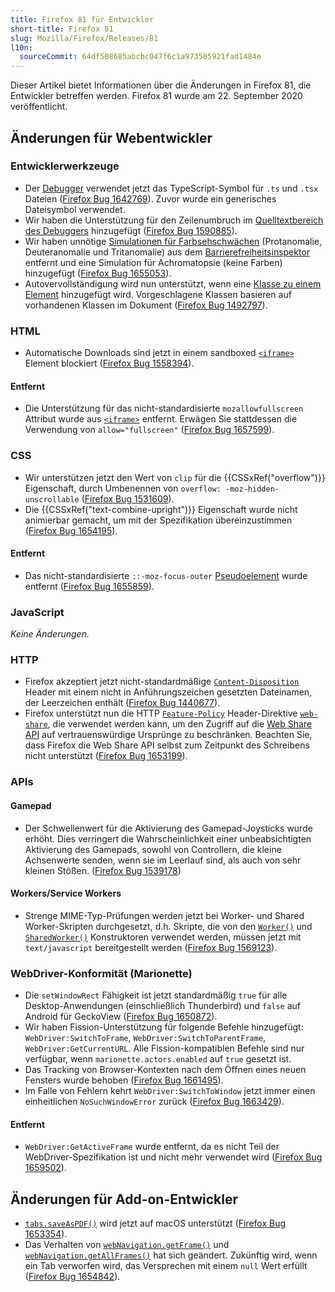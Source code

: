 ```yaml
---
title: Firefox 81 für Entwickler
short-title: Firefox 81
slug: Mozilla/Firefox/Releases/81
l10n:
  sourceCommit: 64df508685abcbc047f6c1a973505921fad1484e
---
```


Dieser Artikel bietet Informationen über die Änderungen in Firefox 81, die Entwickler betreffen werden. Firefox 81 wurde am 22. September 2020 veröffentlicht.

## Änderungen für Webentwickler

### Entwicklerwerkzeuge

- Der [Debugger](https://firefox-source-docs.mozilla.org/devtools-user/debugger/index.html) verwendet jetzt das TypeScript-Symbol für `.ts` und `.tsx` Dateien ([Firefox Bug 1642769](https://bugzil.la/1642769)). Zuvor wurde ein generisches Dateisymbol verwendet.
- Wir haben die Unterstützung für den Zeilenumbruch im [Quelltextbereich des Debuggers](https://firefox-source-docs.mozilla.org/devtools-user/debugger/ui_tour/index.html#source-pane) hinzugefügt ([Firefox Bug 1590885](https://bugzil.la/1590885)).
- Wir haben unnötige [Simulationen für Farbsehschwächen](https://firefox-source-docs.mozilla.org/devtools-user/accessibility_inspector/simulation/index.html) (Protanomalie, Deuteranomalie und Tritanomalie) aus dem [Barrierefreiheitsinspektor](https://firefox-source-docs.mozilla.org/devtools-user/accessibility_inspector/index.html) entfernt und eine Simulation für Achromatopsie (keine Farben) hinzugefügt ([Firefox Bug 1655053](https://bugzil.la/1655053)).
- Autovervollständigung wird nun unterstützt, wenn eine [Klasse zu einem Element](https://firefox-source-docs.mozilla.org/devtools-user/page_inspector/how_to/examine_and_edit_css/index.html#viewing-and-changing-classes-on-an-element) hinzugefügt wird. Vorgeschlagene Klassen basieren auf vorhandenen Klassen im Dokument ([Firefox Bug 1492797](https://bugzil.la/1492797)).

### HTML

- Automatische Downloads sind jetzt in einem sandboxed [`<iframe>`](/de/docs/Web/HTML/Reference/Elements/iframe) Element blockiert ([Firefox Bug 1558394](https://bugzil.la/1558394)).

#### Entfernt

- Die Unterstützung für das nicht-standardisierte `mozallowfullscreen` Attribut wurde aus [`<iframe>`](/de/docs/Web/HTML/Reference/Elements/iframe) entfernt. Erwägen Sie stattdessen die Verwendung von `allow="fullscreen"` ([Firefox Bug 1657599](https://bugzil.la/1657599)).

### CSS

- Wir unterstützen jetzt den Wert von `clip` für die {{CSSxRef("overflow")}} Eigenschaft, durch Umbenennen von `overflow: -moz-hidden-unscrollable` ([Firefox Bug 1531609](https://bugzil.la/1531609)).
- Die {{CSSxRef("text-combine-upright")}} Eigenschaft wurde nicht animierbar gemacht, um mit der Spezifikation übereinzustimmen ([Firefox Bug 1654195](https://bugzil.la/1654195)).

#### Entfernt

- Das nicht-standardisierte `::-moz-focus-outer` [Pseudoelement](/de/docs/Web/CSS/Pseudo-elements) wurde entfernt ([Firefox Bug 1655859](https://bugzil.la/1655859)).

### JavaScript

_Keine Änderungen._

### HTTP

- Firefox akzeptiert jetzt nicht-standardmäßige [`Content-Disposition`](/de/docs/Web/HTTP/Reference/Headers/Content-Disposition) Header mit einem nicht in Anführungszeichen gesetzten Dateinamen, der Leerzeichen enthält ([Firefox Bug 1440677](https://bugzil.la/1440677)).
- Firefox unterstützt nun die HTTP [`Feature-Policy`](/de/docs/Web/HTTP/Reference/Headers/Permissions-Policy) Header-Direktive [`web-share`](/de/docs/Web/HTTP/Reference/Headers/Permissions-Policy/web-share), die verwendet werden kann, um den Zugriff auf die [Web Share API](/de/docs/Web/API/Navigator/share) auf vertrauenswürdige Ursprünge zu beschränken. Beachten Sie, dass Firefox die Web Share API selbst zum Zeitpunkt des Schreibens nicht unterstützt ([Firefox Bug 1653199](https://bugzil.la/1653199)).

### APIs

#### Gamepad

- Der Schwellenwert für die Aktivierung des Gamepad-Joysticks wurde erhöht. Dies verringert die Wahrscheinlichkeit einer unbeabsichtigten Aktivierung des Gamepads, sowohl von Controllern, die kleine Achsenwerte senden, wenn sie im Leerlauf sind, als auch von sehr kleinen Stößen. ([Firefox Bug 1539178](https://bugzil.la/1539178))

#### Workers/Service Workers

- Strenge MIME-Typ-Prüfungen werden jetzt bei Worker- und Shared Worker-Skripten durchgesetzt, d.h. Skripte, die von den [`Worker()`](/de/docs/Web/API/Worker/Worker) und [`SharedWorker()`](/de/docs/Web/API/SharedWorker/SharedWorker) Konstruktoren verwendet werden, müssen jetzt mit `text/javascript` bereitgestellt werden ([Firefox Bug 1569123](https://bugzil.la/1569123)).

### WebDriver-Konformität (Marionette)

- Die `setWindowRect` Fähigkeit ist jetzt standardmäßig `true` für alle Desktop-Anwendungen (einschließlich Thunderbird) und `false` auf Android für GeckoView ([Firefox Bug 1650872](https://bugzil.la/1650872)).
- Wir haben Fission-Unterstützung für folgende Befehle hinzugefügt: `WebDriver:SwitchToFrame`, `WebDriver:SwitchToParentFrame`, `WebDriver:GetCurrentURL`. Alle Fission-kompatiblen Befehle sind nur verfügbar, wenn `marionette.actors.enabled` auf `true` gesetzt ist.
- Das Tracking von Browser-Kontexten nach dem Öffnen eines neuen Fensters wurde behoben ([Firefox Bug 1661495](https://bugzil.la/1661495)).
- Im Falle von Fehlern kehrt `WebDriver:SwitchToWindow` jetzt immer einen einheitlichen `NoSuchWindowError` zurück ([Firefox Bug 1663429](https://bugzil.la/1663429)).

#### Entfernt

- `WebDriver:GetActiveFrame` wurde entfernt, da es nicht Teil der WebDriver-Spezifikation ist und nicht mehr verwendet wird ([Firefox Bug 1659502](https://bugzil.la/1659502)).

## Änderungen für Add-on-Entwickler

- [`tabs.saveAsPDF()`](/de/docs/Mozilla/Add-ons/WebExtensions/API/tabs/saveAsPDF) wird jetzt auf macOS unterstützt ([Firefox Bug 1653354](https://bugzil.la/1653354)).
- Das Verhalten von [`webNavigation.getFrame()`](/de/docs/Mozilla/Add-ons/WebExtensions/API/webNavigation/getFrame) und [`webNavigation.getAllFrames()`](/de/docs/Mozilla/Add-ons/WebExtensions/API/webNavigation/getAllFrames) hat sich geändert. Zukünftig wird, wenn ein Tab verworfen wird, das Versprechen mit einem `null` Wert erfüllt ([Firefox Bug 1654842](https://bugzil.la/1654842)).
